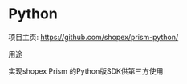 Python
==========

项目主页:  https://github.com/shopex/prism-python/

用途

实现shopex Prism 的Python版SDK供第三方使用